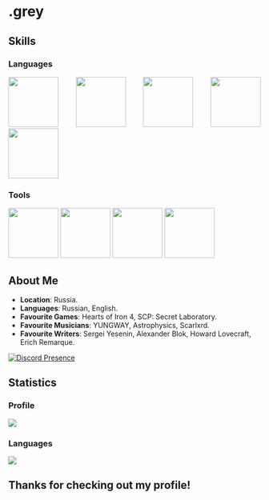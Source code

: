# .grey
## Skills
### Languages
<p align="justify">
<img height="100" src="https://github.com/zumrudu-anka/zumrudu-anka/blob/master/images/cSharp.svg" />
<img height="100" src="https://github.com/zumrudu-anka/zumrudu-anka/blob/master/images/javascript.svg" />
<img height="100" src="https://github.com/zumrudu-anka/zumrudu-anka/blob/master/images/dotnetcore.svg" />
<img height="100" src="https://github.com/zumrudu-anka/zumrudu-anka/blob/master/images/html5.svg" />
<img height="100" src="https://github.com/zumrudu-anka/zumrudu-anka/blob/master/images/css.svg" />
</p>

### Tools
<p align="justify">
<img height="100" src="https://github.com/zumrudu-anka/zumrudu-anka/blob/master/images/unity3d.svg" />
<img height="100" src="https://github.com/zumrudu-anka/zumrudu-anka/blob/master/images/mysql.svg" />
<img height="100" src="https://github.com/zumrudu-anka/zumrudu-anka/blob/master/images/git-original.svg" />
<img height="100" src="https://github.com/zumrudu-anka/zumrudu-anka/blob/master/images/github.svg" />
</p>

## About Me

- **Location**: Russia.
- **Languages**: Russian, English.
- **Favourite Games**: Hearts of Iron 4, SCP: Secret Laboratory.
- **Favourite Musicians**: YUNGWAY, Astrophysics, Scarlxrd.
- **Favourite Writers**: Sergei Yesenin, Alexander Blok, Howard Lovecraft, Erich Remarque.

[![Discord Presence](https://lanyard.cnrad.dev/api/1099800802559787060?hideDiscrim=true)](https://discord.com/users/1099800802559787060)

## Statistics

### Profile
<img src="https://github-readme-stats.vercel.app/api?username=NotAloneAgain&show_icons=true&theme=apprentice" />

### Languages
<img src="https://github-readme-stats.vercel.app/api/top-langs/?username=NotAloneAgain&show_icons=true&theme=apprentice&layout=donut" />

## Thanks for checking out my profile!
